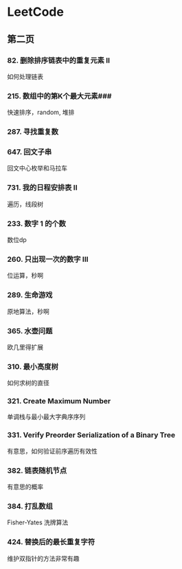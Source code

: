 # LeetCode

## 第二页
### 82. 删除排序链表中的重复元素 II
  如何处理链表
### 215. 数组中的第K个最大元素### 
  快速排序，random, 堆排
 
### 287. 寻找重复数

### 647. 回文子串
回文中心枚举和马拉车
### 731. 我的日程安排表 II
遍历，线段树
### 233. 数字 1 的个数 
数位dp
### 260. 只出现一次的数字 III
位运算，秒啊
### 289. 生命游戏
原地算法，秒啊
### 365. 水壶问题
  欧几里得扩展
### 310. 最小高度树
  如何求树的直径
### 321. Create Maximum Number
  单调栈与最小最大字典序序列
### 331. Verify Preorder Serialization of a Binary Tree
  有意思，如何验证前序遍历有效性
### 382. 链表随机节点
  有意思的概率
### 384. 打乱数组
Fisher-Yates 洗牌算法
### 424. 替换后的最长重复字符
 维护双指针的方法非常有趣
